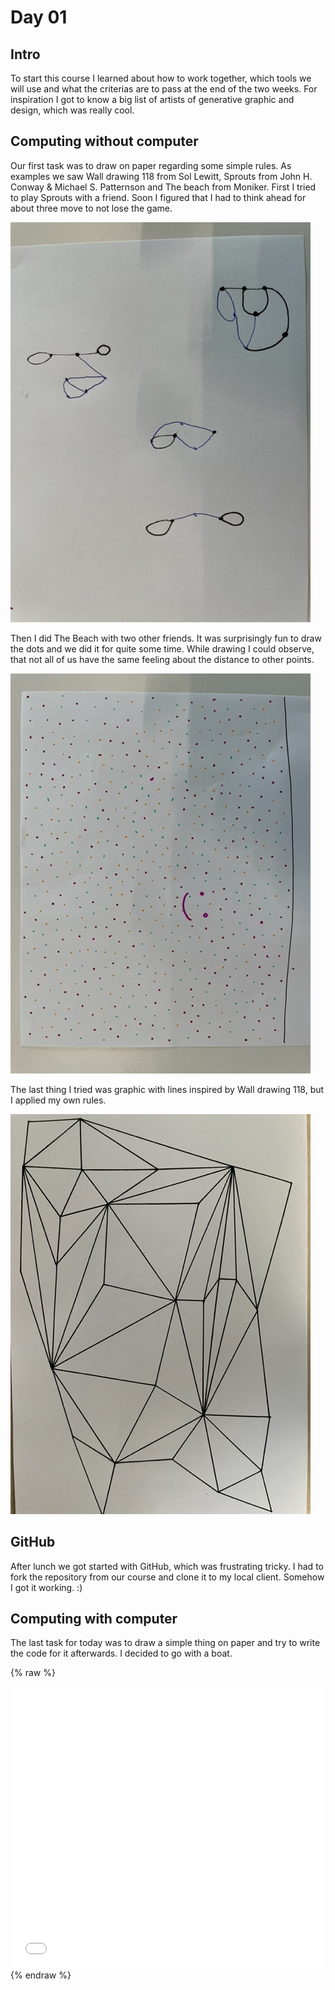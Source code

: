 # Day 01

## Intro

To start this course I learned about how to work together, which tools we will use and what the criterias are to pass at the end of the two weeks. For inspiration I got to know a big list of artists of generative graphic and design, which was really cool.

## Computing without computer

Our first task was to draw on paper regarding some simple rules. As examples we saw Wall drawing 118 from Sol Lewitt, Sprouts from John H. Conway & Michael S. Patternson and The beach from Moniker.
First I tried to play Sprouts with a friend. Soon I figured that I had to think ahead for about three move to not lose the game. 

![Example Image](content/day01/01/Sprouts.jpg)

Then I did The Beach with two other friends. It was surprisingly fun to draw the dots and we did it for quite some time. While drawing I could observe, that not all of us have the same feeling about the distance to other points.

![Example Image](content/day01/01/TheBeach.jpg)

The last thing I tried was graphic with lines inspired by Wall drawing 118, but I applied my own rules.

![Example Image](content/day01/01/Lines.jpg)

## GitHub

After lunch we got started with GitHub, which was frustrating tricky. I had to fork the repository from our course and clone it to my local client. Somehow I got it working. :)

## Computing with computer

The last task for today was to draw a simple thing on paper and try to write the code for it afterwards. I decided to go with a boat.

{% raw %}
<iframe src="content/day01/02/index.html" width="100%" height="450" frameborder="no"></iframe>
{% endraw %}
